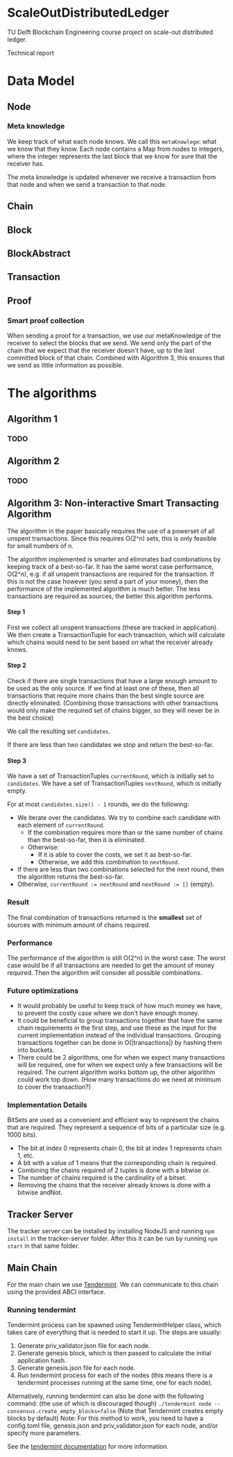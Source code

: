 # ScaleOutDistributedLedger
TU Delft Blockchain Engineering course project on scale-out distributed ledger.

Technical report

# Data Model #
## Node ##

### Meta knowledge ###
We keep track of what each node knows. We call this `metaKnowlege`: what we know that they know. Each node contains a Map from nodes to integers, where the integer represents the last block that we know for sure that the receiver has. 

The meta knowledge is updated whenever we receive a transaction from that node and when we send a transaction to that node.

## Chain ##

## Block ##

## BlockAbstract ##

## Transaction ##

## Proof ##

### Smart proof collection ###
When sending a proof for a transaction, we use our metaKnowledge of the receiver to select the blocks that we send. We send only the part of the chain that we expect that the receiver doesn't have, up to the last committed block of that chain. Combined with Algorithm 3, this ensures that we send as little information as possible.

# The algorithms #
## Algorithm 1 ##
### TODO ###

## Algorithm 2 ##
### TODO ###

## Algorithm 3: Non-interactive Smart Transacting Algorithm ##
The algorithm in the paper basically requires the use of a powerset of all unspent transactions. Since this requires O(2^n) sets, this is only feasible for small numbers of n.

The algorithm implemented is smarter and eliminates bad combinations by keeping track of a best-so-far. It has the same worst case performance, O(2^n), e.g. if all unspent transactions are required for the transaction. If this is not the case however (you send a part of your money), then the performance of the implemented algorithm is much better. The less transactions are required as sources, the better this algorithm performs.

#### Step 1 ####
First we collect all unspent transactions (these are tracked in application). We then create a TransactionTuple for each transaction, which will calculate which chains would need to be sent based on what the receiver already knows.

#### Step 2 ####
Check if there are single transactions that have a large enough amount to be used as the only source. If we find at least one of these, then all transactions that require more chains than the best single source are directly eliminated. (Combining those transactions with other transactions would only make the required set of chains bigger, so they will never be in the best choice)

We call the resulting set `candidates`.

If there are less than two candidates we stop and return the best-so-far.

#### Step 3 ####
We have a set of TransactionTuples `currentRound`, which is initially set to `candidates`.
We have a set of TransactionTuples `nextRound`, which is initially empty.

For at most `candidates.size() - 1` rounds, we do the following:
- We iterate over the candidates. We try to combine each candidate with each element of `currentRound`.
    - If the combination requires more than or the same number of chains than the best-so-far, then it is eliminated.
    - Otherwise:
        - If it is able to cover the costs, we set it as best-so-far.
        - Otherwise, we add this combination to `nextRound`.
- If there are less than two combinations selected for the next round, then the algorithm returns the best-so-far.
- Otherwise, `currentRound := nextRound` and `nextRound := []` (empty).

### Result ###
The final combination of transactions returned is the **smallest** set of sources with minimum amount of chains required.

### Performance ###
The performance of the algorithm is still O(2^n) in the worst case. The worst case would be if all transactions are needed to get the amount of money required. Then the algorithm will consider all possible combinations.

### Future optimizations ###
* It would probably be useful to keep track of how much money we have, to prevent the costly case where we don't have enough money.
* It could be beneficial to group transactions together that have the same chain requirements in the first step, and use these as the input for the current implementation instead of the individual transactions. Grouping transactions together can be done in O(|transactions|) by hashing them into buckets.
* There could be 2 algorithms, one for when we expect many transactions will be required, one for when we expect only a few transactions will be required. The current algorithm works bottom up, the other algorithm could work top down. (How many transactions do we need at minimum to cover the transaction?)

### Implementation Details ###
BitSets are used as a convenient and efficient way to represent the chains that are required. They represent a sequence of bits of a particular size (e.g. 1000 bits).
* The bit at index 0 represents chain 0, the bit at index 1 represents chain 1, etc.
* A bit with a value of 1 means that the corresponding chain is required.
* Combining the chains required of 2 tuples is done with a bitwise or.
* The number of chains required is the cardinality of a bitset.
* Removing the chains that the receiver already knows is done with a bitwise andNot.

## Tracker Server
The tracker server can be installed by installing NodeJS and running `npm install` in the tracker-server folder. After this it can be run by running `npm start` in that same folder.

## Main Chain
For the main chain we use [Tendermint](https://tendermint.com/). We can communicate to this chain using the provided ABCI interface. 

### Running tendermint
Tendermint process can be spawned using TendermintHelper class, which takes care of everything that is needed to start it up.
The steps are usually:
1. Generate priv_validator.json file for each node.
2. Generate genesis block, which is then passed to calculate the initial application hash.
3. Generate genesis.json file for each node.
4. Run tendermint process for each of the nodes (this means there is a tendermint processes running at the same time, one for each node).

Alternatively, running tendermint can also be done with the following command: (the use of which is discouraged though)
`./tendermint node --consensus.create_empty_blocks=false` (Note that Tendermint creates empty blocks by default)
Note: For this method to work, you need to have a config.toml file, genesis.json and priv_validator.json for each node, and/or specify more parameters.

See the [tendermint documentation](https://tendermint.readthedocs.io/en/master/using-tendermint.html) for more information.
